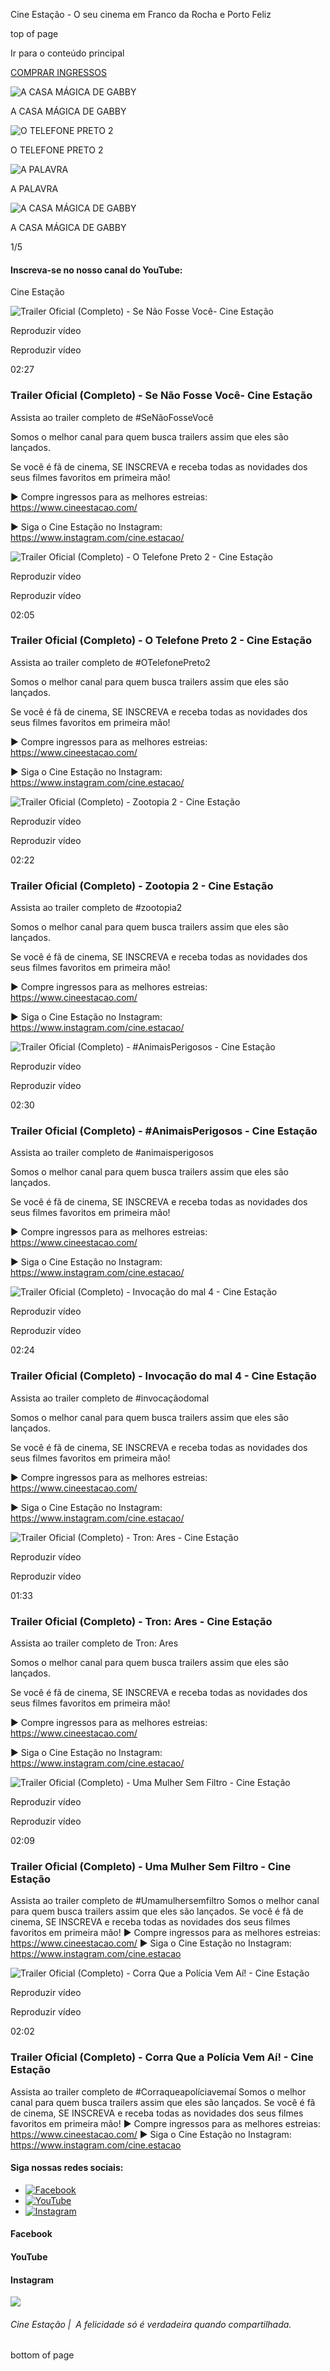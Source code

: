 Cine Estação - O seu cinema em Franco da Rocha e Porto Feliz

top of page

Ir para o conteúdo principal

[COMPRAR INGRESSOS](https://www.cineestacao.com/comprar-ingressos)

![A CASA MÁGICA DE GABBY](https://static.wixstatic.com/media/5aef7a_275257c2e9b1496bb96ecd35831cde71~mv2.png/v1/fill/w_970,h_337,al_c,q_85,enc_avif,quality_auto/5aef7a_275257c2e9b1496bb96ecd35831cde71~mv2.png)

A CASA MÁGICA DE GABBY

![O TELEFONE PRETO 2](https://static.wixstatic.com/media/5aef7a_0f46f889e8ae4917ac5275744cb66a75~mv2.png/v1/fill/w_970,h_337,al_c,q_85,enc_avif,quality_auto/5aef7a_0f46f889e8ae4917ac5275744cb66a75~mv2.png)

O TELEFONE PRETO 2

![A PALAVRA](https://static.wixstatic.com/media/5aef7a_edae99ac62274e6793dd420887e5e847~mv2.png/v1/fill/w_970,h_337,al_c,q_85,enc_avif,quality_auto/5aef7a_edae99ac62274e6793dd420887e5e847~mv2.png)

A PALAVRA

![A CASA MÁGICA DE GABBY](https://static.wixstatic.com/media/5aef7a_275257c2e9b1496bb96ecd35831cde71~mv2.png/v1/fill/w_970,h_337,al_c,q_85,enc_avif,quality_auto/5aef7a_275257c2e9b1496bb96ecd35831cde71~mv2.png)

A CASA MÁGICA DE GABBY

1/5

#### Inscreva-se no nosso canal do YouTube:

Cine Estação

![Trailer Oficial (Completo) - Se Não Fosse Você- Cine Estação](https://i.ytimg.com/vi/-Ib1ZpsRvek/mqdefault.jpg%201x,%20https://i.ytimg.com/vi/-Ib1ZpsRvek/sddefault.jpg%202x)

Reproduzir vídeo

Reproduzir vídeo

02:27

### Trailer Oficial (Completo) - Se Não Fosse Você- Cine Estação

Assista ao trailer completo de #SeNãoFosseVocê

Somos o melhor canal para quem busca trailers assim que eles são lançados.

Se você é fã de cinema, SE INSCREVA e receba todas as novidades dos seus filmes favoritos em primeira mão!

► Compre ingressos para as melhores estreias: https://www.cineestacao.com/

► Siga o Cine Estação no Instagram: https://www.instagram.com/cine.estacao/

![Trailer Oficial (Completo) - O Telefone Preto 2 - Cine Estação](https://i.ytimg.com/vi/AUxwvvVkyqw/mqdefault.jpg%201x,%20https://i.ytimg.com/vi/AUxwvvVkyqw/sddefault.jpg%202x)

Reproduzir vídeo

Reproduzir vídeo

02:05

### Trailer Oficial (Completo) - O Telefone Preto 2 - Cine Estação

Assista ao trailer completo de #OTelefonePreto2

Somos o melhor canal para quem busca trailers assim que eles são lançados.

Se você é fã de cinema, SE INSCREVA e receba todas as novidades dos seus filmes favoritos em primeira mão!

► Compre ingressos para as melhores estreias: https://www.cineestacao.com/

► Siga o Cine Estação no Instagram: https://www.instagram.com/cine.estacao/

![Trailer Oficial (Completo) - Zootopia 2 - Cine Estação](https://i.ytimg.com/vi/rhAmaPsQnWE/mqdefault.jpg%201x,%20https://i.ytimg.com/vi/rhAmaPsQnWE/sddefault.jpg%202x)

Reproduzir vídeo

Reproduzir vídeo

02:22

### Trailer Oficial (Completo) - Zootopia 2 - Cine Estação

Assista ao trailer completo de #zootopia2

Somos o melhor canal para quem busca trailers assim que eles são lançados.

Se você é fã de cinema, SE INSCREVA e receba todas as novidades dos seus filmes favoritos em primeira mão!

► Compre ingressos para as melhores estreias: https://www.cineestacao.com/

► Siga o Cine Estação no Instagram: https://www.instagram.com/cine.estacao/

![Trailer Oficial (Completo) - #AnimaisPerigosos - Cine Estação](https://i.ytimg.com/vi/VqJW_VABvRU/mqdefault.jpg%201x,%20https://i.ytimg.com/vi/VqJW_VABvRU/sddefault.jpg%202x)

Reproduzir vídeo

Reproduzir vídeo

02:30

### Trailer Oficial (Completo) - \#AnimaisPerigosos - Cine Estação

Assista ao trailer completo de #animaisperigosos

Somos o melhor canal para quem busca trailers assim que eles são lançados.

Se você é fã de cinema, SE INSCREVA e receba todas as novidades dos seus filmes favoritos em primeira mão!

► Compre ingressos para as melhores estreias: https://www.cineestacao.com/

► Siga o Cine Estação no Instagram: https://www.instagram.com/cine.estacao/

![Trailer Oficial (Completo) - Invocação do mal 4 - Cine Estação](https://i.ytimg.com/vi/z_659Kq9mRQ/mqdefault.jpg%201x,%20https://i.ytimg.com/vi/z_659Kq9mRQ/sddefault.jpg%202x)

Reproduzir vídeo

Reproduzir vídeo

02:24

### Trailer Oficial (Completo) - Invocação do mal 4 - Cine Estação

Assista ao trailer completo de #invocaçãodomal

Somos o melhor canal para quem busca trailers assim que eles são lançados.

Se você é fã de cinema, SE INSCREVA e receba todas as novidades dos seus filmes favoritos em primeira mão!

► Compre ingressos para as melhores estreias: https://www.cineestacao.com/

► Siga o Cine Estação no Instagram: https://www.instagram.com/cine.estacao/

![Trailer Oficial (Completo) - Tron: Ares - Cine Estação](https://i.ytimg.com/vi/ynDbqYyiuoY/mqdefault.jpg%201x,%20https://i.ytimg.com/vi/ynDbqYyiuoY/sddefault.jpg%202x)

Reproduzir vídeo

Reproduzir vídeo

01:33

### Trailer Oficial (Completo) - Tron: Ares - Cine Estação

Assista ao trailer completo de Tron: Ares

Somos o melhor canal para quem busca trailers assim que eles são lançados.

Se você é fã de cinema, SE INSCREVA e receba todas as novidades dos seus filmes favoritos em primeira mão!

► Compre ingressos para as melhores estreias: https://www.cineestacao.com/

► Siga o Cine Estação no Instagram: https://www.instagram.com/cine.estacao/

![Trailer Oficial (Completo) - Uma Mulher Sem Filtro - Cine Estação](https://i.ytimg.com/vi/GHgGWKeaej4/mqdefault.jpg%201x,%20https://i.ytimg.com/vi/GHgGWKeaej4/sddefault.jpg%202x)

Reproduzir vídeo

Reproduzir vídeo

02:09

### Trailer Oficial (Completo) - Uma Mulher Sem Filtro - Cine Estação

Assista ao trailer completo de #Umamulhersemfiltro
Somos o melhor canal para quem busca trailers assim que eles são lançados. Se você é fã de cinema, SE INSCREVA e receba todas as novidades dos seus filmes favoritos em primeira mão!
► Compre ingressos para as melhores estreias: https://www.cineestacao.com/
► Siga o Cine Estação no Instagram: https://www.instagram.com/cine.estacao

![Trailer Oficial (Completo) - Corra Que a Polícia Vem Aí! - Cine Estação](https://i.ytimg.com/vi/RHJ4OOtO17c/mqdefault.jpg%201x,%20https://i.ytimg.com/vi/RHJ4OOtO17c/sddefault.jpg%202x)

Reproduzir vídeo

Reproduzir vídeo

02:02

### Trailer Oficial (Completo) - Corra Que a Polícia Vem Aí! - Cine Estação

Assista ao trailer completo de #Corraqueapolíciavemaí
Somos o melhor canal para quem busca trailers assim que eles são lançados. Se você é fã de cinema, SE INSCREVA e receba todas as novidades dos seus filmes favoritos em primeira mão!
► Compre ingressos para as melhores estreias: https://www.cineestacao.com/
► Siga o Cine Estação no Instagram: https://www.instagram.com/cine.estacao

#### Siga nossas redes sociais:

- [![Facebook](https://static.wixstatic.com/media/5aef7a_2b31af68a23641008385bf0433a332f2~mv2.png/v1/fill/w_120,h_120,al_c,q_85,enc_avif,quality_auto/5aef7a_2b31af68a23641008385bf0433a332f2~mv2.png)](https://www.facebook.com/cineestacaooficial)
- [![YouTube](https://static.wixstatic.com/media/5aef7a_3d6aba96b54d4463a744543f40d10244~mv2.png/v1/fill/w_120,h_120,al_c,q_85,enc_avif,quality_auto/5aef7a_3d6aba96b54d4463a744543f40d10244~mv2.png)](https://www.instagram.com/cine.estacao/)
- [![Instagram](https://static.wixstatic.com/media/5aef7a_78961846794646af90ce82db5b586be9~mv2.png/v1/fill/w_120,h_120,al_c,q_85,enc_avif,quality_auto/5aef7a_78961846794646af90ce82db5b586be9~mv2.png)](https://www.instagram.com/cine.estacao/)

#### Facebook

#### YouTube

#### Instagram

![](https://static.wixstatic.com/media/5aef7a_2138326cbf5b4cffb4be8290cbf540ab~mv2.png/v1/crop/x_0,y_97,w_500,h_281/fill/w_310,h_176,al_c,q_85,usm_0.66_1.00_0.01,enc_avif,quality_auto/5aef7a_2138326cbf5b4cffb4be8290cbf540ab~mv2.png)

###### Cine Estação \|  A felicidade só é verdadeira quando compartilhada.

bottom of page